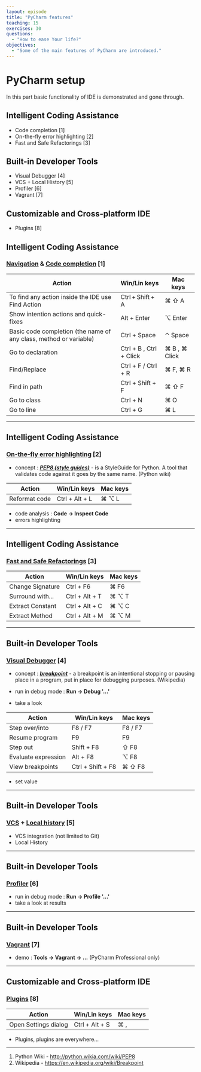 ```yaml
---
layout: episode
title: "PyCharm features"
teaching: 15
exercises: 30
questions:
  - "How to ease Your life?"
objectives:
  - "Some of the main features of PyCharm are introduced."
---
```


# PyCharm setup

In this part basic functionality of IDE is demonstrated and gone through.

## Intelligent Coding Assistance
- Code completion [1]
- On-the-fly error highlighting [2]
- Fast and Safe Refactorings [3]

## Built-in Developer Tools
- Visual Debugger [4]
- VCS + Local History [5]
- Profiler [6]
- Vagrant [7]

## Customizable and Cross-platform IDE
- Plugins [8]

## Intelligent Coding Assistance

### [Navigation](https://www.jetbrains.com/help/pycharm/2016.1/navigation-in-source-code.html?search=navigation) & [Code completion](https://www.jetbrains.com/help/pycharm/2016.1/code-completion.html?search=code%20comple) [1]

| Action | Win/Lin keys | Mac keys |
|---|---|---|
| To find any action inside the IDE use Find Action | Ctrl + Shift + A | ⌘ ⇧ A |
| Show intention actions and quick-fixes | Alt + Enter	| ⌥ Enter 
| Basic code completion (the name of any class, method or variable)	| Ctrl + Space | ⌃ Space |
| Go to declaration	| Ctrl + B , Ctrl + Click	| ⌘ B , ⌘ Click |
| Find/Replace | Ctrl + F / Ctrl + R | ⌘ F, ⌘ R |
| Find in path | Ctrl + Shift + F | ⌘ ⇧ F |
| Go to class    | Ctrl + N | ⌘ O |
| Go to line | Ctrl + G	| ⌘ L |

---

## Intelligent Coding Assistance

### [On-the-fly error highlighting]() [2]

- concept : [**_PEP8 (style guides)_**](https://www.python.org/dev/peps/pep-0008/#introduction) - is a StyleGuide for Python. A tool that validates code against it goes by the same name. (Python wiki)

| Action | Win/Lin keys | Mac keys |
|---|---|---|
| Reformat code | Ctrl + Alt + L | ⌘ ⌥ L |

- code analysis : **Code -> Inspect Code**
- errors highlighting

---

## Intelligent Coding Assistance

### [Fast and Safe Refactorings](https://www.jetbrains.com/help/pycharm/2016.1/refactoring.html?search=refac) [3]

| Action | Win/Lin keys | Mac keys |
|---|---|---|
| Change Signature | Ctrl + F6 | ⌘ F6 |
| Surround with... | Ctrl + Alt + T	| ⌘ ⌥ T |
| Extract Constant | Ctrl + Alt + C	| ⌘ ⌥ C |
| Extract Method | Ctrl + Alt + M | ⌘ ⌥ M |

---

## Built-in Developer Tools

### [Visual Debugger](https://www.jetbrains.com/help/pycharm/2016.1/debugger.html?search=debugger) [4]

- concept : [**_breakpoint_**](https://en.wikipedia.org/wiki/Breakpoint) - a breakpoint is an intentional stopping or pausing place in a program, put in place for debugging purposes. (Wikipedia)

- run in debug mode : **Run -> Debug '...'**
- take a look

| Action | Win/Lin keys | Mac keys |
|---|---|---|
| Step over/into | F8 / F7 | F8 / F7 |
| Resume program | F9 | F9 |
| Step out | Shift + F8 | ⇧ F8 |
| Evaluate expression | Alt + F8 | ⌥ F8 |
| View breakpoints | Ctrl + Shift + F8 | ⌘ ⇧ F8 |

- set value

---

## Built-in Developer Tools

### [VCS](https://www.jetbrains.com/help/pycharm/2016.1/version-control-with-pycharm.html) + [Local history](https://www.jetbrains.com/help/pycharm/2016.1/local-history.html?search=local%20history) [5]

- VCS integration (not limited to Git)
- Local History

---

## Built-in Developer Tools

### [Profiler](https://www.jetbrains.com/help/pycharm/2016.1/profiler.html) [6]

- run in debug mode : **Run -> Profile '...'**
- take a look at results

---

## Built-in Developer Tools

### [Vagrant](https://www.jetbrains.com/help/pycharm/2016.1/vagrant.html?search=vagrant) [7]

- demo : **Tools -> Vagrant -> ...** (PyCharm Professional only)

---

## Customizable and Cross-platform IDE

### [Plugins](https://www.jetbrains.com/help/pycharm/2016.1/plugins.html?search=plugins) [8]

| Action | Win/Lin keys | Mac keys |
|---|---|---|
| Open Settings dialog | Ctrl + Alt + S | ⌘ , |

- Plugins, plugins are everywhere... 

___

1. Python Wiki - http://python.wikia.com/wiki/PEP8
2. Wikipedia - https://en.wikipedia.org/wiki/Breakpoint